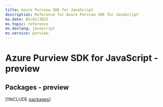 ```yaml
---
title: Azure Purview SDK for JavaScript
description: Reference for Azure Purview SDK for JavaScript
ms.date: 05/02/2025
ms.topic: reference
ms.devlang: javascript
ms.service: purview
---
```

# Azure Purview SDK for JavaScript - preview
## Packages - preview
[!INCLUDE [packages](purview-index.md)]